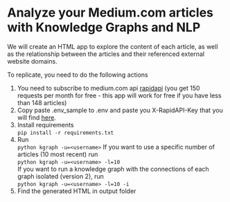 # Analyze your Medium.com articles with Knowledge Graphs and NLP

We will create an HTML app to explore the content of each article, as well as the relationship between the articles and their referenced external website domains.

To replicate, you need to do the following actions

1) You need to subscribe to medium.com api [rapidapi](https://rapidapi.com/nishujain199719-vgIfuFHZxVZ/api/medium2) (you get 150 requests per month for free - this app will work for free if you have less than 148 articles)
2) Copy paste .env_sample to .env and paste you X-RapidAPI-Key that you will find [here](https://rapidapi.com/nishujain199719-vgIfuFHZxVZ/api/medium2).
3) Install requirements <br>
 `pip install -r requirements.txt`
4) Run <br>
  `python kgraph -u=<username>` 
   If you want to use a specific number of articles (10 most recent) run <br>
  `python kgraph -u=<username> -l=10` <br>
   If you want to run a knowledge graph with the connections of each graph isolated (version 2), run <br>
  `python kgraph -u=<username> -l=10 -i`
5) Find the generated HTML in output folder